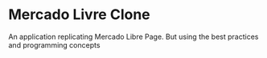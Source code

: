 # Mercado Livre Clone

An application replicating Mercado Libre Page. But using the best practices and programming concepts
